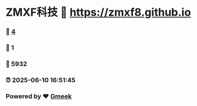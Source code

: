 # ZMXF科技 :link: https://zmxf8.github.io 
### :page_facing_up: [4](https://zmxf8.github.io/tag.html) 
### :speech_balloon: 1 
### :hibiscus: 5932 
### :alarm_clock: 2025-06-10 16:51:45 
### Powered by :heart: [Gmeek](https://github.com/Meekdai/Gmeek)
